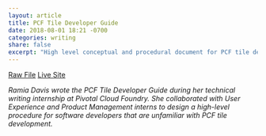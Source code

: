 ```yaml
---
layout: article
title: PCF Tile Developer Guide
date: 2018-08-01 18:21 -0700
categories: writing
share: false
excerpt: "High level conceptual and procedural document for PCF tile development."
---
```

<a href="/downloads/tile-dev.html.md.erb" class="btn" download="PCF Tile Developer Guide">Raw File</a>  <a href="https://docs.pivotal.io/tiledev/2-2/" class="btn">Live Site</a>

_Ramia Davis wrote the PCF Tile Developer Guide during her technical writing internship at Pivotal Cloud Foundry. She collaborated with User Experience and Product Management interns to design a high-level procedure for software developers that are unfamiliar with PCF tile development._